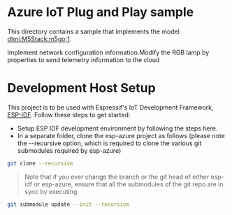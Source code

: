# Azure IoT Plug and Play sample

This directory contains a sample that implements the model [dtmi:M5Stack:m5go;1](https://github.com/Azure/iot-plugandplay-models/blob/main/dtmi/m5stack/m5go-1.json).



Implement network configuration information.Modify the RGB lamp by properties to send telemetry information to the cloud


# Development Host Setup

This project is to be used with Espressif's IoT Development Framework, [ESP-IDF](https://github.com/espressif/esp-idf). Follow these steps to get started:

- Setup ESP IDF development environment by following the steps here.
- In a separate folder, clone the esp-azure project as follows (please note the --recursive option, which is required to clone the various git submodules required by esp-azure)

``` bash
git clone --recursive 
```

> Note that if you ever change the branch or the git head of either esp-idf or esp-azure, ensure that all the submodules of the git repo are in sync by executing 
``` bash
git submodule update --init --recursive
```

